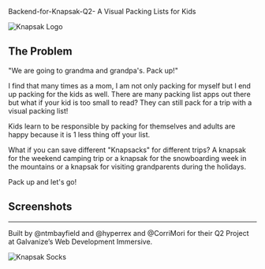 Backend-for-Knapsak-Q2- A Visual Packing Lists for Kids

![Knapsak Logo](/public/images/knapsak_logo.png)

## The Problem ##

"We are going to grandma and grandpa's. Pack up!"

I find that many times as a mom, I am not only packing for myself but I end up packing for the kids as well.
There are many packing list apps out there but what if your kid is too small to read? They can still pack for a trip
with a visual packing list!

Kids learn to be responsible by packing for themselves and adults are happy because it is 1 less thing off your list.

What if you can save different "Knapsacks" for different trips? A knapsak for the weekend camping trip or a knapsak
for the snowboarding week in the mountains or a knapsak for visiting grandparents during the holidays.

Pack up and let's go!

## Screenshots

---

Built by @ntmbayfield and @hyperrex and @CorriMori for their Q2 Project at Galvanize’s Web Development Immersive.



![Knapsak Socks](/public/images/socks.png)
